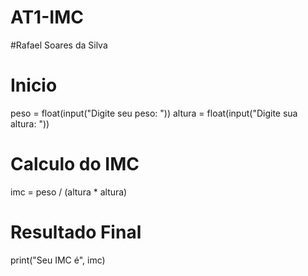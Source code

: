# AT1-IMC

#Rafael Soares da Silva

# Inicio

peso = float(input("Digite seu peso: "))
altura = float(input("Digite sua altura: "))

# Calculo do IMC

imc = peso / (altura * altura)
# Resultado Final
print("Seu IMC é", imc)
